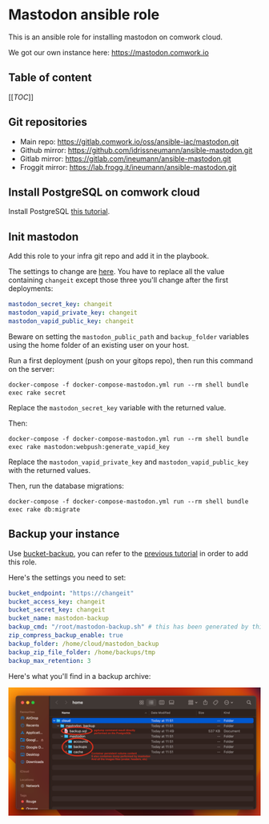 # Mastodon ansible role

This is an ansible role for installing mastodon on comwork cloud.

We got our own instance here: https://mastodon.comwork.io

## Table of content

[[_TOC_]]

## Git repositories

* Main repo: https://gitlab.comwork.io/oss/ansible-iac/mastodon.git
* Github mirror: https://github.com/idrissneumann/ansible-mastodon.git
* Gitlab mirror: https://gitlab.com/ineumann/ansible-mastodon.git
* Froggit mirror: https://lab.frogg.it/ineumann/ansible-mastodon.git

## Install PostgreSQL on comwork cloud

Install PostgreSQL [this tutorial](https://doc.cloud.comwork.io/docs/tutorials/dbaas).

## Init mastodon

Add this role to your infra git repo and add it in the playbook.

The settings to change are [here](./defaults/main.yml). You have to replace all the value containing `changeit` except those three you'll change after the first deployments:

```yaml
mastodon_secret_key: changeit
mastodon_vapid_private_key: changeit
mastodon_vapid_public_key: changeit
```

Beware on setting the `mastodon_public_path` and `backup_folder` variables using the home folder of an existing user on your host.

Run a first deployment (push on your gitops repo), then run this command on the server:

```shell
docker-compose -f docker-compose-mastodon.yml run --rm shell bundle exec rake secret
```

Replace the `mastodon_secret_key` variable with the returned value.

Then:

```shell
docker-compose -f docker-compose-mastodon.yml run --rm shell bundle exec rake mastodon:webpush:generate_vapid_key
```

Replace the `mastodon_vapid_private_key` and `mastodon_vapid_public_key` with the returned values.

Then, run the database migrations:

```shell
docker-compose -f docker-compose-mastodon.yml run --rm shell bundle exec rake db:migrate
```

## Backup your instance

Use [bucket-backup](https://gitlab.comwork.io/oss/bucket-backup), you can refer to the [previous tutorial](https://doc.cloud.comwork.io/docs/tutorials/dbaas) in order to add this role.

Here's the settings you need to set:

```yaml
bucket_endpoint: "https://changeit"
bucket_access_key: changeit
bucket_secret_key: changeit
bucket_name: mastodon-backup
backup_cmd: "/root/mastodon-backup.sh" # this has been generated by this matomo role
zip_compress_backup_enable: true
backup_folder: /home/cloud/mastodon_backup
backup_zip_file_folder: /home/backups/tmp
backup_max_retention: 3
```

Here's what you'll find in a backup archive:

![dump_content](./img/dump_content.png)
